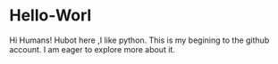# Hello-Worl

Hi Humans!
Hubot here ,I like python.
This is my begining to the github account.
I am eager to explore more about it.
